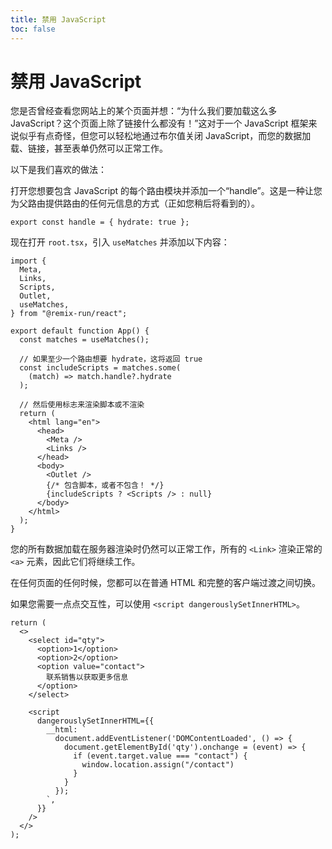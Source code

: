 ```yaml
---
title: 禁用 JavaScript
toc: false
---
```


# 禁用 JavaScript

您是否曾经查看您网站上的某个页面并想：“为什么我们要加载这么多 JavaScript？这个页面上除了链接什么都没有！”这对于一个 JavaScript 框架来说似乎有点奇怪，但您可以轻松地通过布尔值关闭 JavaScript，而您的数据加载、链接，甚至表单仍然可以正常工作。

以下是我们喜欢的做法：

打开您想要包含 JavaScript 的每个路由模块并添加一个“handle”。这是一种让您为父路由提供路由的任何元信息的方式（正如您稍后将看到的）。

```tsx
export const handle = { hydrate: true };
```

现在打开 `root.tsx`，引入 `useMatches` 并添加以下内容：

```tsx filename=app/root.tsx lines=[6,10,13-15,27]
import {
  Meta,
  Links,
  Scripts,
  Outlet,
  useMatches,
} from "@remix-run/react";

export default function App() {
  const matches = useMatches();

  // 如果至少一个路由想要 hydrate，这将返回 true
  const includeScripts = matches.some(
    (match) => match.handle?.hydrate
  );

  // 然后使用标志来渲染脚本或不渲染
  return (
    <html lang="en">
      <head>
        <Meta />
        <Links />
      </head>
      <body>
        <Outlet />
        {/* 包含脚本，或者不包含！ */}
        {includeScripts ? <Scripts /> : null}
      </body>
    </html>
  );
}
```

您的所有数据加载在服务器渲染时仍然可以正常工作，所有的 `<Link>` 渲染正常的 `<a>` 元素，因此它们将继续工作。

在任何页面的任何时候，您都可以在普通 HTML 和完整的客户端过渡之间切换。

如果您需要一点点交互性，可以使用 `<script dangerouslySetInnerHTML>`。

```tsx
return (
  <>
    <select id="qty">
      <option>1</option>
      <option>2</option>
      <option value="contact">
        联系销售以获取更多信息
      </option>
    </select>

    <script
      dangerouslySetInnerHTML={{
        __html: `
          document.addEventListener('DOMContentLoaded', () => {
            document.getElementById('qty').onchange = (event) => {
              if (event.target.value === "contact") {
                window.location.assign("/contact")
              }
            }
          });
        `,
      }}
    />
  </>
);
```